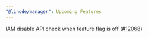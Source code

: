 ```yaml
---
"@linode/manager": Upcoming Features
---
```


IAM disable API check when feature flag is off ([#12068](https://github.com/linode/manager/pull/12068))
